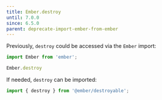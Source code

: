 ```yaml
---
title: Ember.destroy
until: 7.0.0
since: 6.5.0
parent: deprecate-import-ember-from-ember
---
```



Previously, `destroy` could be accessed via the `Ember` import:
```js
import Ember from 'ember';

Ember.destroy
```

If needed, `destroy` can be imported:
```js
import { destroy } from '@ember/destroyable';
```
